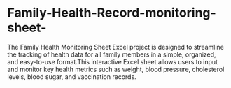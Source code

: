# Family-Health-Record-monitoring-sheet-
The Family Health Monitoring Sheet Excel project is designed to streamline the tracking of health data for all family members in a simple, organized, and easy-to-use format.This interactive Excel sheet allows users to input and monitor key health metrics such as weight, blood pressure, cholesterol levels, blood sugar, and vaccination records.
